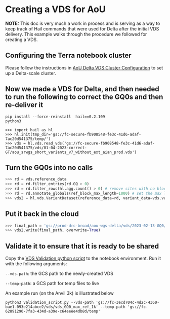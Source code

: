 # Creating a VDS for AoU

**NOTE:** This doc is very much a work in process and is serving as a way to keep track of Hail commands that were used for Delta after the initial VDS delivery.
This example walks through the procedure we followed for creating a VDS.

## Configuring the Terra notebook cluster

Please follow the instructions
in [AoU Delta VDS Cluster Configuration](cluster/AoU%20Delta%20VDS%20Cluster%20Configuration.md) to set up a Delta-scale
cluster.


## Now we made a VDS for Delta, and then needed to run the following to correct the GQ0s and then re-deliver it

```
pip install --force-reinstall  hail==0.2.109
python3

>>> import hail as hl
>>> hl.init(tmp_dir='gs://fc-secure-fb908548-fe3c-41d6-adaf-7ac20d541375/temp/')
>>> vds = hl.vds.read_vds('gs://fc-secure-fb908548-fe3c-41d6-adaf-7ac20d541375/vds/01-04-2023-correct-GT/aou_srwgs_short_variants_v7_without_ext_aian_prod.vds')
```

## Turn the GQ0s into no calls

```python
>>> rd = vds.reference_data
>>> rd = rd.filter_entries(rd.GQ > 0)
>>> rd = rd.filter_rows(hl.agg.count() > 0) # remove sites with no block starts
>>> rd = rd.annotate_globals(ref_block_max_length=1000) # set the max length
>>> vds2 = hl.vds.VariantDataset(reference_data=rd, variant_data=vds.variant_data)
```

## Put it back in the cloud

```python
>>> final_path = 'gs://prod-drc-broad/aou-wgs-delta/vds/2023-02-13-GQ0/aou_srwgs_short_variants_v7_without_ext_aian_prod_gq0.vds'
>>> vds2.write(final_path, overwrite=True)
```

## Validate it to ensure that it is ready to be shared

Copy the [VDS Validation python script](vds_validation.py) to the notebook environment.
Run it with the following arguments:

`--vds-path`: the GCS path to the newly-created VDS

`--temp-path`: a GCS path for temp files to live


An example run (on the Anvil 3k) is illustrated below

```
python3 validation_script.py --vds-path 'gs://fc-3ecd704c-4d2c-4360-bae1-093e214abce2/vds/vds_GQ0_max_ref_1k' --temp-path 'gs://fc-62891290-7fa3-434d-a39e-c64eeee4db8d/temp'
```